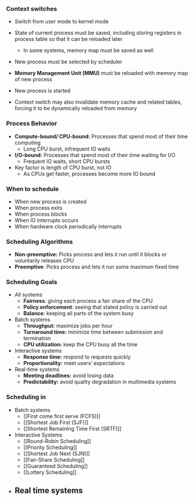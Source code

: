### Context switches
- Switch from user mode to kernel mode
- State of current process must be saved, including storing registers in process table so that it can be reloaded later
	- In some systems, memory map must be saved as well
- New process must be selected by scheduler
- **Memory Management Unit (MMU)** must be reloaded with memory map of new process
- New process is started

- Context switch may also invalidate memory cache and related tables, forcing it to be dynamically reloaded from memory

### Process Behavior
- **Compute-bound/ CPU-bound:** Processes that spend most of their time computing
	- Long CPU burst, infrequent IO waits
- **I/O-bound:** Processes that spend most of their time waiting for I/O
	- Frequent IO waits, short CPU bursts 
- Key factor is length of CPU burst, not IO
	- As CPUs get faster, processes become more IO bound

### When to schedule
- When new process is created
- When process exits
- When process blocks
- When IO interrupts occurs
- When hardware clock periodically interrupts

### Scheduling Algorithms
- **Non-preemptive:** Picks process and lets it run until it blocks or voluntarily releases CPU
- **Preemptive**: Picks process and lets it run some maximum fixed time

### Scheduling Goals
- All systems
	- **Fairness**: giving each process a fair share of the CPU
	- **Policy enforcement**: seeing that stated policy is carried out
	- **Balance**: keeping all parts of the system busy
- Batch systems
	- **Throughput:** maximize jobs per hour
	- **Turnaround time:** minimize time between submission and termination
	- **CPU utilization:** keep the CPU busy all the time
- Interactive systems
	- **Response time:** respond to requests quickly
	- **Proportionality:** meet users’ expectations
- Real-time systems
	- **Meeting deadlines:** avoid losing data
	- **Predictability:** avoid quality degradation in multimedia systems

### Scheduling in 
- Batch systems
	- [[First come first serve (FCFS)]]
	- [[Shortest Job First (SJF)]]
	- [[Shortest Remaining Time First (SRTF)]]
- Interactive Systems
	- [[Round-Robin Scheduling]]
	- [[Priority Scheduling]]
	- [[Shortest Job Next (SJN)]]
	- [[Fair-Share Scheduling]]
	- [[Guaranteed Scheduling]]
	- [[Lottery Scheduling]]
- Real time systems
	- 